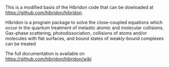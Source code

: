 This is a modified basis of the Hibridon code that can be dowloaded at https://github.com/hibridon/hibridon.

Hibridon is a program package to solve the close-coupled equations which occur in the quantum treatment of inelastic atomic and molecular collisions. Gas-phase scattering, photodissociation, collisions of atoms and/or molecules with flat surfaces, and bound states of weakly-bound complexes can be treated

The full documentation is available on https://github.com/hibridon/hibridon/wiki
